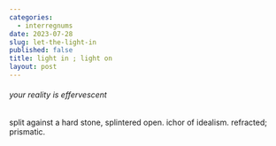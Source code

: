 ```yaml
---
categories:
  - interregnums
date: 2023-07-28
slug: let-the-light-in
published: false
title: light in ; light on
layout: post
---
```

###### *your reality is effervescent*



split against a hard stone, splintered open. ichor of idealism. refracted; prismatic.
